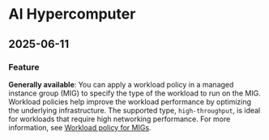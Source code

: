 # AI Hypercomputer

## 2025-06-11

### Feature

**Generally available**: You can apply a workload policy in a managed instance group (MIG) to specify the type of the workload to run on the MIG. Workload policies help improve the workload performance by optimizing the underlying infrastructure. The supported type, `high-throughput`, is ideal for workloads that require high networking performance. For more information, see [Workload policy for MIGs](https://cloud.google.com/ai-hypercomputer/docs/placement-policy-and-workload-policy#workload-policy).

